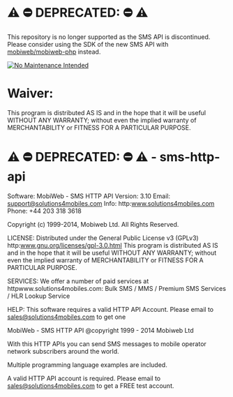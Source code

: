 :warning: :no_entry: DEPRECATED: :no_entry: :warning:
============
This repository is no longer supported as the SMS API is discontinued. Please consider using the SDK of the new SMS API with [mobiweb/mobiweb-php][mobiwebphp] instead.

[![No Maintenance Intended](http://unmaintained.tech/badge.svg)](http://unmaintained.tech/)

Waiver:
============
This program is distributed AS IS and in the hope that it will be useful
WITHOUT ANY WARRANTY; without even the implied warranty of
MERCHANTABILITY or FITNESS FOR A PARTICULAR PURPOSE.


:warning: :no_entry: DEPRECATED: :no_entry: :warning: - sms-http-api
============

Software: MobiWeb - SMS HTTP API
Version: 	3.10
Email: 	support@solutions4mobiles.com
Info: 		http:www.solutions4mobiles.com
Phone:		+44 203 318 3618

Copyright (c) 1999-2014, Mobiweb Ltd. All Rights Reserved.

LICENSE:
Distributed under the General Public License v3 (GPLv3)
http:www.gnu.org/licenses/gpl-3.0.html
This program is distributed AS IS and in the hope that it will be useful
WITHOUT ANY WARRANTY; without even the implied warranty of
MERCHANTABILITY or FITNESS FOR A PARTICULAR PURPOSE.

SERVICES:
We offer a number of paid services at httpwww.solutions4mobiles.com:
Bulk SMS / MMS / Premium SMS Services	/ HLR Lookup Service

HELP:
This software requires a valid HTTP API Account. Please email to
sales@solutions4mobiles.com to get one


 MobiWeb - SMS HTTP API
 @copyright 1999 - 2014 Mobiweb Ltd
 
With this HTTP APIs you can send SMS messages to mobile operator network subscribers
around the world.

Multiple programming language examples are included.

A valid HTTP API account is required. Please email to sales@solutions4mobiles.com to
get a FREE test account.

[mobiwebphp]: https://github.com/mobiweb/mobiweb-php